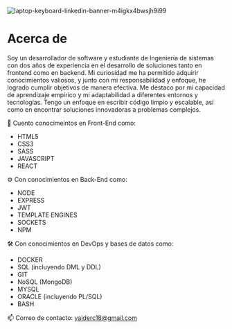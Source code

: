 <p align="center">
  
  ![laptop-keyboard-linkedin-banner-m4igkx4bwsjh9i99](https://github.com/yaidercc/yaidercc/assets/55888825/70efba38-e8e0-4a08-9869-f46e0ea5e259)


  
</p>


# Acerca de
Soy un desarrollador de software y estudiante de Ingeniería de sistemas con dos años de experiencia en el desarrollo de soluciones tanto en frontend como en backend. Mi curiosidad me ha permitido adquirir conocimientos valiosos, y junto con mi responsabilidad y enfoque, he logrado cumplir objetivos de manera efectiva. Me destaco por mi capacidad de aprendizaje empírico y mi adaptabilidad a diferentes entornos y tecnologías. Tengo un enfoque en escribir código limpio y escalable, así como en encontrar soluciones innovadoras a problemas complejos. 



🚀 Cuento conocimeintos en Front-End como:

<ul>
  <li>HTML5</li>
  <li>CSS3</li>
  <li>SASS</li>
  <li>JAVASCRIPT</li>
  <li>REACT</li>
</ul>


⚙️ Con conocimientos en Back-End como:

<ul>
  <li>NODE</li>
  <li>EXPRESS</li>
  <li>JWT</li>
  <li>TEMPLATE ENGINES</li>
  <li>SOCKETS</li>
  <li>NPM</li>
</ul>

🛠️ Con conocimientos en DevOps y bases de datos como:

<ul>
  <li>DOCKER</li>
  <li>SQL (incluyendo DML y DDL)</li>
  <li>GIT</li>
  <li>NoSQL (MongoDB)</li>
  <li>MYSQL</li>
  <li>ORACLE (incluyendo PL/SQL)</li>
  <li>BASH</li>
</ul>

📫 Correo de contacto: yaiderc18@gmail.com

